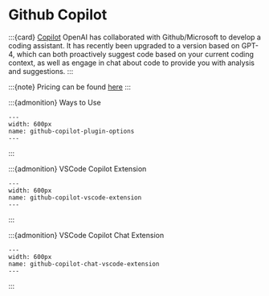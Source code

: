 # Github Copilot


:::{card} [Copilot](https://github.com/features/copilot)
OpenAI has collaborated with Github/Microsoft to develop a coding assistant. It has recently been upgraded to a version based on GPT-4, which can both proactively suggest code based on your current coding context, as well as engage in chat about code to provide you with analysis and suggestions.
:::

:::{note} Pricing can be found [here](https://docs.github.com/en/copilot/overview-of-github-copilot/about-github-copilot-for-individuals)
:::

:::{admonition} Ways to Use 
```{figure} ./images/github-copilot-plugin-options.png
---
width: 600px
name: github-copilot-plugin-options
---
```
:::

:::{admonition} VSCode Copilot Extension 
```{figure} ./images/github-copilot-vscode-extension.png
---
width: 600px
name: github-copilot-vscode-extension
---
```
:::


:::{admonition} VSCode Copilot Chat Extension 
```{figure} ./images/github-copilot-chat-vscode-extension.png
---
width: 600px
name: github-copilot-chat-vscode-extension
---
```
:::
